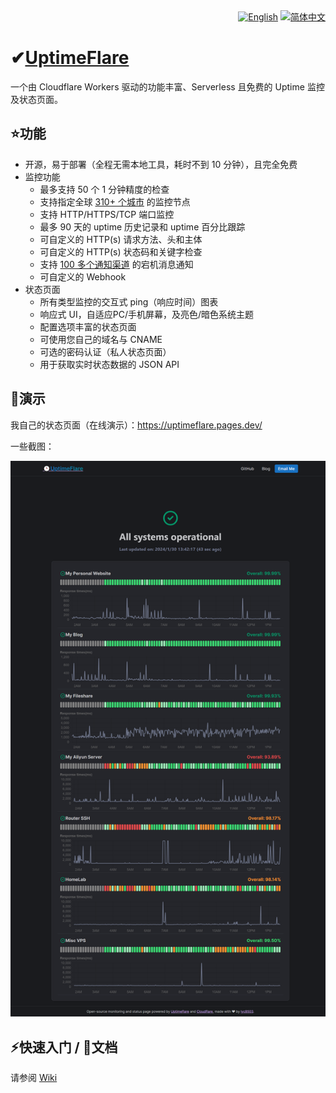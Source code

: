 <div align="right">
  <a title="English" href="README.md"><img src="https://img.shields.io/badge/-English-545759?style=for-the-badge" alt="English"></a>
  <a title="简体中文" href="README_zh-CN.md"><img src="https://img.shields.io/badge/-%E7%AE%80%E4%BD%93%E4%B8%AD%E6%96%87-A31F34?style=for-the-badge" alt="简体中文"></a>
</div>

# ✔[UptimeFlare](https://github.com/lyc8503/UptimeFlare)

一个由 Cloudflare Workers 驱动的功能丰富、Serverless 且免费的 Uptime 监控及状态页面。

## ⭐功能
- 开源，易于部署（全程无需本地工具，耗时不到 10 分钟），且完全免费
- 监控功能
  - 最多支持 50 个 1 分钟精度的检查
  - 支持指定全球 [310+ 个城市](https://www.cloudflare.com/network/) 的监控节点
  - 支持 HTTP/HTTPS/TCP 端口监控
  - 最多 90 天的 uptime 历史记录和 uptime 百分比跟踪
  - 可自定义的 HTTP(s) 请求方法、头和主体
  - 可自定义的 HTTP(s) 状态码和关键字检查
  - 支持 [100 多个通知渠道](https://github.com/caronc/apprise/wiki) 的宕机消息通知
  - 可自定义的 Webhook
- 状态页面
  - 所有类型监控的交互式 ping（响应时间）图表
  - 响应式 UI，自适应PC/手机屏幕，及亮色/暗色系统主题
  - 配置选项丰富的状态页面
  - 可使用您自己的域名与 CNAME
  - 可选的密码认证（私人状态页面）
  - 用于获取实时状态数据的 JSON API

## 👀演示

我自己的状态页面（在线演示）：https://uptimeflare.pages.dev/

一些截图：

![桌面，浅色主题](docs/desktop.png)

## ⚡快速入门 / 📄文档

请参阅 [Wiki](https://github.com/lyc8503/UptimeFlare/wiki)
